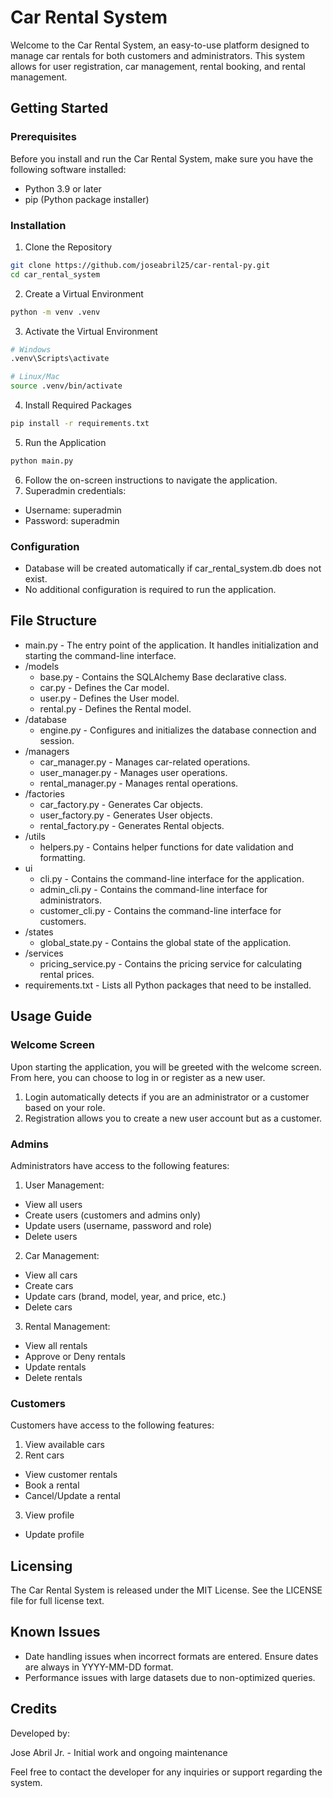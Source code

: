 # Car Rental System

Welcome to the Car Rental System, an easy-to-use platform designed to manage car rentals for both customers and administrators. This system allows for user registration, car management, rental booking, and rental management.

## Getting Started
### Prerequisites
Before you install and run the Car Rental System, make sure you have the following software installed:

* Python 3.9 or later
* pip (Python package installer)
 
### Installation
1. Clone the Repository
```bash
git clone https://github.com/joseabril25/car-rental-py.git
cd car_rental_system
```

2. Create a Virtual Environment
```bash
python -m venv .venv
```

3. Activate the Virtual Environment
```bash
# Windows
.venv\Scripts\activate

# Linux/Mac
source .venv/bin/activate
```

4. Install Required Packages
```bash
pip install -r requirements.txt
```

5. Run the Application
```bash
python main.py
```

6. Follow the on-screen instructions to navigate the application.
7. Superadmin credentials:
  * Username: superadmin
  * Password: superadmin

### Configuration
* Database will be created automatically if car_rental_system.db does not exist.
* No additional configuration is required to run the application.

## File Structure

* main.py - The entry point of the application. It handles initialization and starting the command-line interface.
* /models
  * base.py - Contains the SQLAlchemy Base declarative class.
  * car.py - Defines the Car model.
  * user.py - Defines the User model.
  * rental.py - Defines the Rental model.
* /database
  * engine.py - Configures and initializes the database connection and session.
* /managers
  * car_manager.py - Manages car-related operations.
  * user_manager.py - Manages user operations.
  * rental_manager.py - Manages rental operations.
* /factories
  * car_factory.py - Generates Car objects.
  * user_factory.py - Generates User objects.
  * rental_factory.py - Generates Rental objects.
* /utils
  * helpers.py - Contains helper functions for date validation and formatting.
* ui
  * cli.py - Contains the command-line interface for the application.
  * admin_cli.py - Contains the command-line interface for administrators.
  * customer_cli.py - Contains the command-line interface for customers.
* /states
  * global_state.py - Contains the global state of the application.
* /services
  * pricing_service.py - Contains the pricing service for calculating rental prices.
* requirements.txt - Lists all Python packages that need to be installed.
  
## Usage Guide

### Welcome Screen

Upon starting the application, you will be greeted with the welcome screen. From here, you can choose to log in or register as a new user.

1. Login automatically detects if you are an administrator or a customer based on your role.
2. Registration allows you to create a new user account but as a customer.

### Admins

Administrators have access to the following features:

1. User Management:
  * View all users
  * Create users (customers and admins only)
  * Update users (username, password and role)
  * Delete users
2. Car Management:
  * View all cars
  * Create cars
  * Update cars (brand, model, year, and price, etc.)
  * Delete cars
3. Rental Management:
  * View all rentals
  * Approve or Deny rentals
  * Update rentals
  * Delete rentals
  
### Customers

Customers have access to the following features:

1. View available cars
2. Rent cars
  * View customer rentals
  * Book a rental
  * Cancel/Update a rental
3. View profile
  * Update profile


## Licensing
The Car Rental System is released under the MIT License. See the LICENSE file for full license text.

## Known Issues

* Date handling issues when incorrect formats are entered. Ensure dates are always in YYYY-MM-DD format.
* Performance issues with large datasets due to non-optimized queries.

## Credits
Developed by:

Jose Abril Jr. - Initial work and ongoing maintenance

Feel free to contact the developer for any inquiries or support regarding the system.
